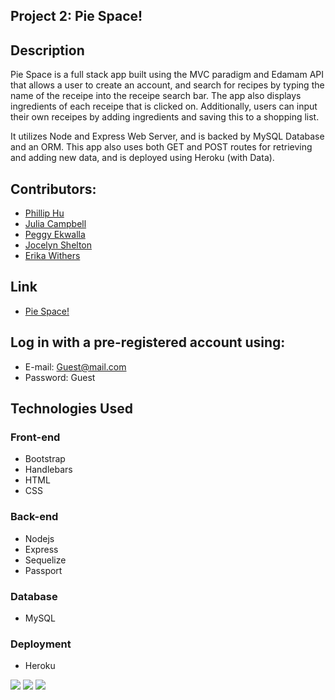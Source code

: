 ## Project 2: Pie Space!


## Description 

Pie Space is a full stack app built using the MVC paradigm and Edamam API that allows a user to create an account, and search for recipes by typing the name of the receipe into the receipe search bar. The app also displays ingredients of each receipe that is clicked on. Additionally, users can input their own receipes by adding ingredients and saving this to a shopping list. 

It utilizes Node and Express Web Server, and is backed by MySQL Database and an ORM.
This app also uses both GET and POST routes for retrieving and adding new data, and is deployed using Heroku (with Data). 

## Contributors:

 - [Phillip Hu](https://github.com/ph4044)
 - [Julia Campbell](https://github.com/syliesox)
 - [Peggy Ekwalla](https://github.com/pekwalla)
 - [Jocelyn Shelton](https://github.com/j22shelton)
 - [Erika Withers](https://github.com/E-DubbyDubs)


## Link
- [Pie Space!](https://sheltered-earth-11529.herokuapp.com/)

## Log in with a pre-registered account using:
- E-mail: Guest@mail.com
- Password: Guest

 ## Technologies Used

  ### Front-end  
  - Bootstrap
  - Handlebars
  - HTML
  - CSS

  ### Back-end
  - Nodejs
  - Express
  - Sequelize
  - Passport

  ### Database
  - MySQL

  ### Deployment
  - Heroku

![](/public/images/signin.png?raw=true)
![](/public/images/main.png?raw=true)
![](/public/images/api.png?raw=true)
